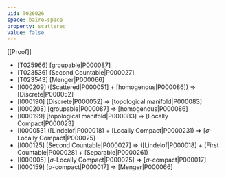 ```yaml
---
uid: T026026
space: baire-space
property: scattered
value: false
---
```

[[Proof]]

* [T025966] [groupable|P000087]
* [T023536] [Second Countable|P000027]
* [T023543] [Menger|P000066]
* [I000209] ([Scattered|P000051] + [homogenous|P000086]) => [Discrete|P000052]
* [I000190] [Discrete|P000052] => [topological manifold|P000083]
* [I000208] [groupable|P000087] => [homogenous|P000086]
* [I000199] [topological manifold|P000083] => [Locally Compact|P000023]
* [I000053] ([Lindelof|P000018] + [Locally Compact|P000023]) => [$\sigma$-Locally Compact|P000025]
* [I000125] [Second Countable|P000027] => ([Lindelof|P000018] + [First Countable|P000028] + [Separable|P000026])
* [I000005] [$\sigma$-Locally Compact|P000025] => [$\sigma$-compact|P000017]
* [I000159] [$\sigma$-compact|P000017] => [Menger|P000066]

